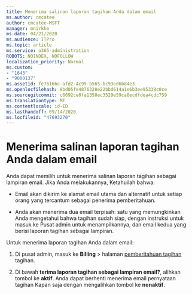 ```yaml
---
title: Menerima salinan laporan tagihan Anda dalam email
ms.author: cmcatee
author: cmcatee-MSFT
manager: mnirkhe
ms.date: 04/21/2020
ms.audience: ITPro
ms.topic: article
ms.service: o365-administration
ROBOTS: NOINDEX, NOFOLLOW
localization_priority: Normal
ms.custom:
- "1643"
- "9000137"
ms.assetid: fe76166c-afd2-4c99-b565-bc93ed6b84e3
ms.openlocfilehash: 8bd05fe4876328e22bbd614a1e6b3ee95338c0ce
ms.sourcegitcommit: c6692ce0fa1358ec3529e59ca0ecdfdea4cdc759
ms.translationtype: MT
ms.contentlocale: id-ID
ms.lasthandoff: 09/14/2020
ms.locfileid: "47693270"
---
```

# <a name="receive-copy-of-your-billing-statement-in-email"></a>Menerima salinan laporan tagihan Anda dalam email

Anda dapat memilih untuk menerima salinan laporan tagihan sebagai lampiran email. Jika Anda melakukannya, Ketahuilah bahwa:
  
- Email akan dikirim ke alamat email utama dan alternatif untuk setiap orang yang tercantum sebagai penerima pemberitahuan.

- Anda akan menerima dua email terpisah: satu yang memungkinkan Anda mengetahui bahwa tagihan sudah siap, dengan instruksi untuk masuk ke Pusat admin untuk menampilkannya, dan email kedua yang berisi laporan tagihan sebagai lampiran.

Untuk menerima laporan tagihan Anda dalam email:
  
1. Di pusat admin, masuk ke **Billing** \> halaman [pemberitahuan tagihan](https://go.microsoft.com/fwlink/p/?linkid=853212) tagihan.

2. Di bawah **terima laporan tagihan sebagai lampiran email?**, alihkan tombol ke **aktif**. Anda dapat berhenti menerima email pernyataan tagihan Kapan saja dengan mengalihkan tombol ke **nonaktif**.